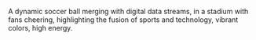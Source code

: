 A dynamic soccer ball merging with digital data streams, in a stadium with fans cheering, highlighting the fusion of sports and technology, vibrant colors, high energy.


